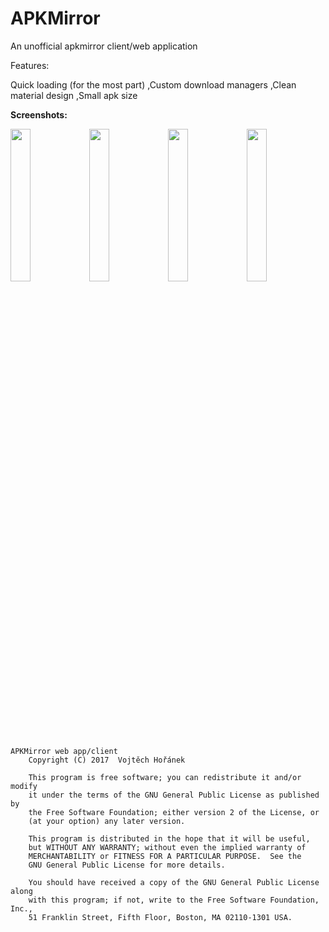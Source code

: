 # APKMirror

An unofficial apkmirror client/web application

Features:

Quick loading (for the most part)
,Custom download managers
,Clean material design
,Small apk size

<b>Screenshots:</b>

<img src="https://github.com/vojta-horanek/APKMirror/raw/master/screenshots/5.png" width="25%" height=25%/><img src="https://github.com/vojta-horanek/APKMirror/raw/master/screenshots/4.png" width="25%" height=25%/><img src="https://github.com/vojta-horanek/APKMirror/raw/master/screenshots/3.png" width="25%" height=25%/><img src="https://github.com/vojta-horanek/APKMirror/raw/master/screenshots/1.png" width="25%" height=25%/>


```
APKMirror web app/client
    Copyright (C) 2017  Vojtěch Hořánek

    This program is free software; you can redistribute it and/or modify
    it under the terms of the GNU General Public License as published by
    the Free Software Foundation; either version 2 of the License, or
    (at your option) any later version.

    This program is distributed in the hope that it will be useful,
    but WITHOUT ANY WARRANTY; without even the implied warranty of
    MERCHANTABILITY or FITNESS FOR A PARTICULAR PURPOSE.  See the
    GNU General Public License for more details.

    You should have received a copy of the GNU General Public License along
    with this program; if not, write to the Free Software Foundation, Inc.,
    51 Franklin Street, Fifth Floor, Boston, MA 02110-1301 USA.
```
